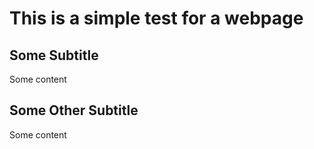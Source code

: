 
# This is a simple test for a webpage

## Some Subtitle

Some content


## Some Other Subtitle

Some content
